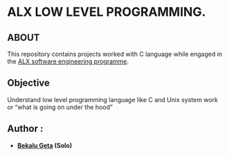 # ALX LOW LEVEL PROGRAMMING.

## ABOUT

This repository contains projects worked with C language while engaged in the [ALX software engineering programme](https://www.alxafrica.com//).

## Objective

Understand low level programming language like C and Unix system work or “what is
going on under the hood”

## Author :

* **[Bekalu Geta](https://github.com/NwabuezeFranklin) (Solo)**

